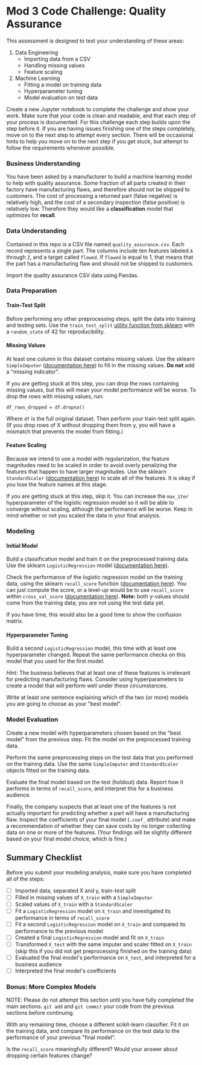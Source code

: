 # Mod 3 Code Challenge: Quality Assurance

This assessment is designed to test your understanding of these areas:

1. Data Engineering
    - Importing data from a CSV
    - Handling missing values
    - Feature scaling
2. Machine Learning
    - Fitting a model on training data
    - Hyperparameter tuning
    - Model evaluation on test data

Create a new Jupyter notebook to complete the challenge and show your work. Make sure that your code is clean and readable, and that each step of your process is documented. For this challenge each step builds upon the step before it. If you are having issues finishing one of the steps completely, move on to the next step to attempt every section.  There will be occasional hints to help you move on to the next step if you get stuck, but attempt to follow the requirements whenever possible.

### Business Understanding

You have been asked by a manufacturer to build a machine learning model to help with quality assurance.  Some fraction of all parts created in their factory have manufacturing flaws, and therefore should not be shipped to customers.  The cost of processing a returned part (false negative) is relatively high, and the cost of a secondary inspection (false positive) is relatively low.  Therefore they would like a **classification** model that optimizes for **recall**.

### Data Understanding

Contained in this repo is a CSV file named `quality_assurance.csv`.  Each record represents a single part.  The columns include ten features labeled `A` through `Z`, and a target called `flawed`.  If `flawed` is equal to 1, that means that the part has a manufacturing flaw and should not be shipped to customers.

Import the quality assurance CSV data using Pandas.

### Data Preparation

#### Train-Test Split

Before performing any other preprocessing steps, split the data into training and testing sets.  Use the `train_test_split` [utility function from sklearn](https://scikit-learn.org/stable/modules/generated/sklearn.model_selection.train_test_split.html) with a `random_state` of 42 for reproducibility.

#### Missing Values

At least one column in this dataset contains missing values.  Use the sklearn `SimpleImputer` ([documentation here](https://scikit-learn.org/stable/modules/generated/sklearn.impute.SimpleImputer.html)) to fill in the missing values.  **Do not** add a "missing indicator".

If you are getting stuck at this step, you can drop the rows containing missing values, but this will mean your model performance will be worse.  To drop the rows with missing values, run:

```
df_rows_dropped = df.dropna()
```

Where `df` is the full original dataset.  Then perform your train-test split again.  (If you drop rows of X without dropping them from y, you will have a mismatch that prevents the model from fitting.)

#### Feature Scaling

Because we intend to use a model with regularization, the feature magnitudes need to be scaled in order to avoid overly penalizing the features that happen to have larger magnitudes.  Use the sklearn `StandardScaler` ([documentation here](https://scikit-learn.org/stable/modules/generated/sklearn.preprocessing.StandardScaler.html)) to scale all of the features.  It is okay if you lose the feature names at this stage.

If you are getting stuck at this step, skip it.  You can increase the `max_iter` hyperparameter of the logistic regression model so it will be able to converge without scaling, although the performance will be worse.  Keep in mind whether or not you scaled the data in your final analysis.

### Modeling

#### Initial Model

Build a classification model and train it on the preprocessed training data. Use the sklearn `LogisticRegression` model ([documentation here](https://scikit-learn.org/stable/modules/generated/sklearn.linear_model.LogisticRegression.html)).

Check the performance of the logistic regression model on the training data, using the sklearn `recall_score` function ([documentation here](https://scikit-learn.org/stable/modules/generated/sklearn.metrics.recall_score.html)).  You can just compute the score, or a level-up would be to use `recall_score` within `cross_val_score` ([documentation here](https://scikit-learn.org/stable/modules/generated/sklearn.model_selection.cross_val_score.html)).  **Note:** both y-values should come from the training data; you are not using the test data yet.

If you have time, this would also be a good time to show the confusion matrix.

#### Hyperparameter Tuning

Build a second `LogisticRegression` model, this time with at least one hyperparameter changed.  Repeat the same performance checks on this model that you used for the first model.

_Hint:_ The business believes that at least one of these features is irrelevant for predicting manufacturing flaws.  Consider using hyperparameters to create a model that will perform well under these circumstances.

Write at least one sentence explaining which of the two (or more) models you are going to choose as your "best model".

### Model Evaluation

Create a new model with hyperparameters chosen based on the "best model" from the previous step.  Fit the model on the preprocessed training data.

Perform the same preprocessing steps on the test data that you performed on the training data.  Use the same `SimpleImputer` and `StandardScaler` objects fitted on the training data.

Evaluate the final model based on the test (holdout) data.  Report how it performs in terms of `recall_score`, and interpret this for a business audience.

Finally, the company suspects that at least one of the features is not actually important for predicting whether a part will have a manufacturing flaw.  Inspect the coefficients of your final model (`.coef_` attribute) and make a recommendation of whether they can save costs by no longer collecting data on one or more of the features.  (Your findings will be slightly different based on your final model choice, which is fine.)

## Summary Checklist

Before you submit your modeling analysis, make sure you have completed all of the steps:

 - [ ] Imported data, separated X and y, train-test split
 - [ ] Filled in missing values of `X_train` with a `SimpleImputer`
 - [ ] Scaled values of `X_train` with a `StandardScaler`
 - [ ] Fit a `LogisticRegression` model on `X_train` and investigated its performance in terms of `recall_score`
 - [ ] Fit a second `LogisticRegression` model on `X_train` and compared its performance to the previous model
 - [ ] Created a final `LogisticRegression` model and fit on `X_train`
 - [ ] Transformed `X_test` with the same imputer and scaler fitted on `X_train` (skip this if you did not get preprocessing finished on the training data)
 - [ ] Evaluated the final model's performance on `X_test`, and interpreted for a business audience
 - [ ] Interpreted the final model's coefficients

### Bonus: More Complex Models

NOTE: Please do not attempt this section until you have fully completed the main sections.  `git add` and `git commit` your code from the previous sections before continuing.

With any remaining time, choose a different scikit-learn classifier.  Fit it on the training data, and compare its performance on the test data to the performance of your previous "final model".

Is the `recall_score` meaningfully different?  Would your answer about dropping certain features change?
